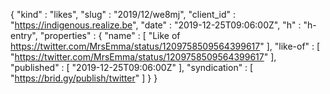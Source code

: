 {
  "kind" : "likes",
  "slug" : "2019/12/we8mj",
  "client_id" : "https://indigenous.realize.be",
  "date" : "2019-12-25T09:06:00Z",
  "h" : "h-entry",
  "properties" : {
    "name" : [ "Like of https://twitter.com/MrsEmma/status/1209758509564399617" ],
    "like-of" : [ "https://twitter.com/MrsEmma/status/1209758509564399617" ],
    "published" : [ "2019-12-25T09:06:00Z" ],
    "syndication" : [ "https://brid.gy/publish/twitter" ]
  }
}
